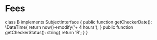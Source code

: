 # Fees
class B implements  SubjectInterface {
   public function getCheckerDate(): \DateTime{
      return now()->modify('+ 4 hours'); 
   }
   public function getCheckerStatus(): string{
      return 'R';
   }
}
 
